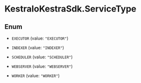 # KestraIoKestraSdk.ServiceType

## Enum


* `EXECUTOR` (value: `"EXECUTOR"`)

* `INDEXER` (value: `"INDEXER"`)

* `SCHEDULER` (value: `"SCHEDULER"`)

* `WEBSERVER` (value: `"WEBSERVER"`)

* `WORKER` (value: `"WORKER"`)


